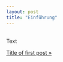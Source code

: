 ```yaml
---
layout: post
title: "Einführung"
---
```

<br>
Text

<a rel="next" class="next" href="X">Title of first post &raquo;</a>
